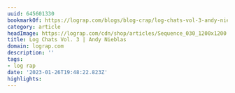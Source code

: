 ```yaml
---
uuid: 645601330
bookmarkOf: https://lograp.com/blogs/blog-crap/log-chats-vol-3-andy-nieblas
category: article
headImage: https://lograp.com/cdn/shop/articles/Sequence_030_1200x1200.jpg?v=1650299490
title: Log Chats Vol. 3 | Andy Nieblas
domain: lograp.com
description: ''
tags:
- log rap
date: '2023-01-26T19:48:22.823Z'
highlights:
---
```



